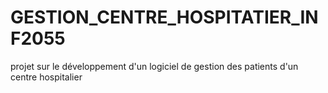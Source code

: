# GESTION_CENTRE_HOSPITATIER_INF2055
projet sur le développement d'un logiciel de gestion des patients d'un centre hospitalier
